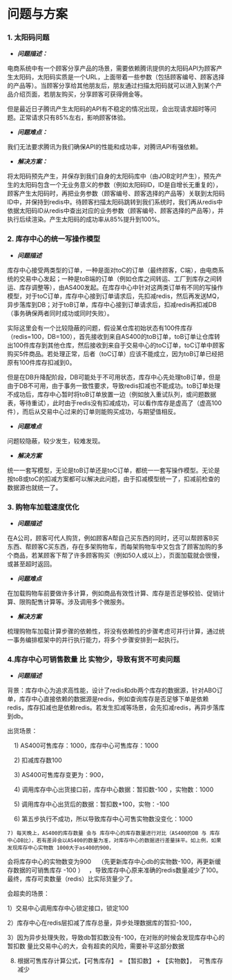 # 问题与方案

### 1\. 太阳码问题

- **_问题描述：_**

电商系统中有一个顾客分享产品的场景，需要依赖腾讯提供的太阳码API为顾客产生太阳码，太阳码实质是一个URL，上面带着一些参数（包括顾客编号、顾客选择的产品等）。当顾客分享给其他朋友后，朋友通过扫描太阳码就可以进入到某个产品介绍页面，若朋友购买，分享顾客可获得佣金等。

但是最近日子腾讯产生太阳码的API有不稳定的情况出现，会出现请求超时等问题。正常请求只有85%左右，影响顾客体验。

- **_问题难点：_**

我们无法要求腾讯为我们确保API的性能和成功率，对腾讯API有强依赖。

- **_解决方案：_**

将太阳码预先产生，并保存到我们自身的太阳码库中（由JOB定时产生），预先产生的太阳码包含一个无业务意义的参数（例如太阳码ID，ID是自增长无重复的），顾客产生太阳码时，再把业务参数（顾客编号、顾客选择的产品等）关联到太阳码ID中，并保持到redis中。待顾客扫描太阳码跳转到我们系统时，我们再从redis中依据太阳码ID从redis中查出对应的业务参数（顾客编号、顾客选择的产品等），并执行后续渲染。产生太阳码的成功率从85%提升到100%。

### 2\. 库存中心的统一写操作模型

- **_问题描述_**

库存中心接受两类型的订单，一种是面对toC的订单（最终顾客，C端），由电商系统的交易中心发起；一种是toB端的订单（例如仓库之间转运、工厂到库存之间转运、库存调整等），由AS400发起。在库存中心中针对这两类订单有不同的写操作模型，对于toC订单，库存中心接到订单请求后，先扣减redis，然后再发送MQ，异步落库到DB；对于toB订单，库存中心接到订单请求后，扣减redis再扣减DB（事务确保两者同时成功或同时失败）。

实际这里会有一个比较隐蔽的问题，假设某仓库初始状态有100件库存（redis=100，DB=100），首先接收到来自AS400的toB订单，toB订单让仓库转出100件库存到其他仓库，然后接收到来自于交易中心的toC订单，toC订单中顾客购买5件商品。若处理正常，后者（toC订单）应该不能成立，因为toB订单已经把原有100件库存扣减到0。

但是在DB升降配阶段，DB可能处于不可用状态，库存中心先处理toB订单，但是由于DB不可用，由于事务一致性要求，导致redis扣减也不能成功。toB订单处理不成功后，库存中心暂时将toB订单放置一边（例如放入重试队列，或问题数据表，等待重试），此时由于redis没有扣减成功，可以看作库存是虚高了（虚高100件），而后从交易中心过来的订单则能购买成功，与期望值相反。

- **_问题难点_**

问题较隐蔽，较少发生，较难发现。

- **_解决方案_**

统一一套写模型，无论是toB订单还是toC订单，都统一一套写操作模型。无论是按toB或toC的扣减方案都可以解决此问题，由于扣减模型统一了，扣减前检查的数据源也就统一了。

### 3\. 购物车加载速度优化

- **_问题描述_**

在A公司，顾客可代人购货，例如顾客A帮自己买东西的同时，还可以帮顾客B买东西、帮顾客C买东西，存在多架购物车，而每架购物车中又包含了顾客加购的多个商品，若某顾客下帮了许多顾客购买（例如50人或以上），页面加载就会很慢，或甚至超时返回。

- **_问题难点_**

在加载购物车前要做许多计算，例如商品有效性计算、库存是否足够校验、促销计算、限购配售计算等。涉及调用多个微服务。

- **_解决方案_**

梳理购物车加载计算步骤的依赖性，将没有依赖性的步骤考虑可并行计算，通过统一事务编排框架中的并行执行能力，将多个步骤安排到一起执行。

### 4\.库存中心可销售数量 比 实物少，导致有货不可卖问题

- **_问题描述_**

背景：库存中心为追求高性能，设计了redis和db两个库存的数据源，针对ABO订单，库存中心直接依赖的数据源是redis，例如查询库存是否足够下单是依赖redis，库存扣减也是依赖redis。若发生扣减等场景，会先扣减redis，再异步落库到db。

出货场景：

    1) AS400可售库存：1000，库存中心可售库存：1000

    2) 扣减库存数100

    3) AS400可售库存变更为：900，

    4) 调用库存中心出货接口前，库存中心数据：暂扣数-100 ，实物数：1000

    5) 调用库存中心出货后的数据：暂扣数+100，实物：-100

    6) 第五步执行不成功，所以导致库存中心可售实物数没变化：1000

    7) 每天晚上，AS400的库存数量 会与 库存中心的库存数量进行对比（AS400的DB 与 库存中心DB比），若有差异会以AS400的数量为准，对库存中心的数据进行差量抹平。如上例，如果发现库存中心实物数 1000大于as400的900，

会将库存中心的实物数变为900    （先更新库存中心db的实物数-100，再更新缓存数据的可销售库存 -100 ）   ，导致库存中心原来准确的redis数量减少了100。最终，库存可卖数量（redis）比实际货量少了。

会超卖的场景： 

1）交易中心调用库存中心锁定接口，锁定100 

2）库存中心在redis层扣减了库存总量，异步处理数据库的暂扣-100， 

3）因为异步处理失败，导致db暂扣数没有-100，在对账的时候会发现库存中心的暂扣数    量比交易中心的大，会有超卖的风险，需要补平这部分数据 

8) 根据可售库存计算公式，【可售库存】 = 【暂扣数】 + 【实物数】，  可售库存减少